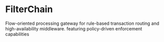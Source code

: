 # FilterChain
Flow-oriented processing gateway for rule-based transaction routing and high-availability middleware. featuring policy-driven enforcement capabilities
